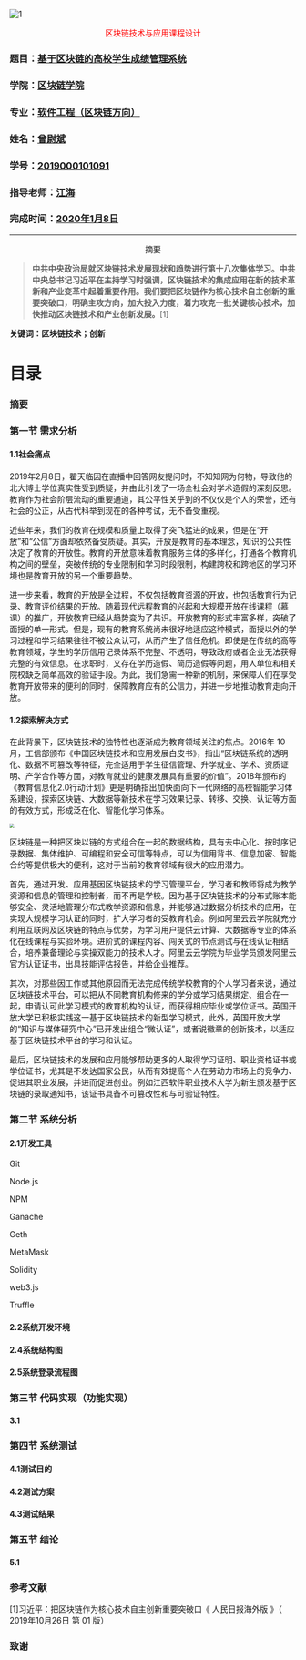 ![1](https://i.loli.net/2020/12/29/q5ZIRXPYhHEbmKO.jpg)

<center><span style="color:red">区块链技术与应用课程设计</span></center>

### 题目：<u>基于区块链的高校学生成绩管理系统</u>

### 学院：<u>区块链学院</u>

### 专业：<u>软件工程（区块链方向）</u>

### 姓名：<u>曾尉斌</u>

### 学号：<u>2019000101091</u>

### 指导老师：<u>江海</u>

### 完成时间：<u>2020年1月8日</u>

---

<center>摘要</center>

> **中共中央政治局就区块链技术发展现状和趋势进行第十八次集体学习。中共中央总书记习近平在主持学习时强调，区块链技术的集成应用在新的技术革新和产业变革中起着重要作用。我们要把区块链作为核心技术自主创新的重要突破口，明确主攻方向，加大投入力度，着力攻克一批关键核心技术，加快推动区块链技术和产业创新发展。**[1]

**关键词：区块链技术；创新**

# 目录

### 摘要

### 第一节 需求分析

#### 1.1社会痛点

​	2019年2月8日，翟天临因在直播中回答网友提问时，不知知网为何物，导致他的北大博士学位真实性受到质疑，并由此引发了一场全社会对学术造假的深刻反思。教育作为社会阶层流动的重要通道，其公平性关乎到的不仅仅是个人的荣誉，还有社会的公正，从古代科举到现在的各种考试，无不备受重视。

​	近些年来，我们的教育在规模和质量上取得了突飞猛进的成果，但是在“开放”和“公信”方面却依然备受质疑。其实，开放是教育的基本理念，知识的公共性决定了教育的开放性。教育的开放意味着教育服务主体的多样化，打通各个教育机构之间的壁垒，突破传统的专业限制和学习时段限制，构建跨校和跨地区的学习环境也是教育开放的另一个重要趋势。

​	进一步来看，教育的开放是全过程，不仅包括教育资源的开放，也包括教育行为记录、教育评价结果的开放。随着现代远程教育的兴起和大规模开放在线课程（慕课）的推广，开放教育已经从趋势变为了共识。开放教育的形式丰富多样，突破了面授的单一形式。但是，现有的教育系统尚未很好地适应这种模式，面授以外的学习过程和学习结果往往不被公众认可，从而产生了信任危机。即使是在传统的高等教育领域，学生的学历信用记录体系不完整、不透明，导致政府或者企业无法获得完整的有效信息。在求职时，又存在学历造假、简历造假等问题，用人单位和相关院校缺乏简单高效的验证手段。为此，我们急需一种新的机制，来保障人们在享受教育开放带来的便利的同时，保障教育应有的公信力，并进一步地推动教育走向开放。

#### 1.2探索解决方式

在此背景下，区块链技术的独特性也逐渐成为教育领域关注的焦点。2016年 10月，工信部颁布《中国区块链技术和应用发展白皮书》，指出“区块链系统的透明化、数据不可篡改等特征，完全适用于学生征信管理、升学就业、学术、资质证明、产学合作等方面，对教育就业的健康发展具有重要的价值”。2018年颁布的《教育信息化2.0行动计划》更是明确指出加快面向下一代网络的高校智能学习体系建设，探索区块链、大数据等新技术在学习效果记录、转移、交换、认证等方面的有效方式，形成泛在化、智能化学习体系。

<img src="https://i.loli.net/2020/12/29/z58CpRiLwIJ1BWV.png" style="zoom:50%;" />

区块链是一种把区块以链的方式组合在一起的数据结构，具有去中心化、按时序记录数据、集体维护、可编程和安全可信等特点，可以为信用背书、信息加密、智能合约等提供极大的便利，这对于当前的教育领域有很大的应用潜力。

首先，通过开发、应用基因区块链技术的学习管理平台，学习者和教师将成为教学资源和信息的管理和控制者，而不再是学校。因为基于区块链技术的分布式账本能够安全、灵活地管理分布式教学资源和信息，并能够通过数据分析技术的应用，在实现大规模学习认证的同时，扩大学习者的受教育机会。例如阿里云云学院就充分利用互联网及区块链的特点与优势，为学习用户提供云计算、大数据等专业的体系化在线课程与实验环境。进阶式的课程内容、闯关式的节点测试与在线认证相结合，培养兼备理论与实操双能力的技术人才。阿里云云学院为毕业学员颁发阿里云官方认证证书，出具技能评估报告，并给企业推荐。

其次，对那些因工作或其他原因而无法完成传统学校教育的个人学习者来说，通过区块链技术平台，可以把从不同教育机构修来的学分或学习结果绑定、组合在一起，申请认可此学习模式的教育机构的认证，而获得相应毕业或学位证书。英国开放大学已积极实践这一基于区块链技术的新型学习模式，此外，英国开放大学的“知识与媒体研究中心”已开发出组合“微认证”，或者说徽章的创新技术，以适应基于区块链技术平台的学习和认证。

最后，区块链技术的发展和应用能够帮助更多的人取得学习证明、职业资格证书或学位证书，尤其是不发达国家公民，从而有效提高个人在劳动力市场上的竞争力、促进其职业发展，并进而促进创业。例如江西软件职业技术大学为新生颁发基于区块链的录取通知书，该证书具备不可篡改性和与可验证特性。

### 第二节 系统分析

#### 2.1开发工具

Git

Node.js

NPM

Ganache

Geth

MetaMask

Solidity

web3.js

Truffle



#### 2.2系统开发环境



#### 

#### 2.4系统结构图

#### 2.5系统登录流程图

### 第三节 代码实现（功能实现）

#### 3.1

### 第四节 系统测试

#### 4.1测试目的

#### 4.2测试方案

#### 4.3测试结果

### 第五节 结论

#### 5.1

### 参考文献

[1]习近平：把区块链作为核心技术自主创新重要突破口《 人民日报海外版 》（ 2019年10月26日  第 01 版）

### 致谢
